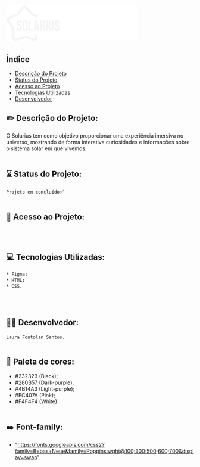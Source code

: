 <h1><img src="./assets/logotipo.svg"></h1>

## Índice

* [Descrição do Projeto](#descrição-do-projeto)
* [Status do Projeto](#status-do-projeto)
* [Acesso ao Projeto](#acesso-ao-projeto)
* [Tecnologias Utilizadas](#tecnologias-utilizadas)
* [Desenvolvedor](#desenvolvedor)

## ✏️ Descrição do Projeto:

O Solarius tem como objetivo proporcionar uma experiência imersiva no universo, mostrando de forma interativa curiosidades e informações sobre o sistema solar em que vivemos.
<br><br>


## ⌛ Status do Projeto:

`Projeto em concluído`✅
<br><br>


## 📁 Acesso ao Projeto:
<br><br>


## 💻 Tecnologias Utilizadas:

    * Figma;
    * HTML;
    * CSS.
<br><br>


## 👩‍💻 Desenvolvedor:

`Laura Fontolan Santos.`
<br><br>


## 🎨 Paleta de cores:

- #232323 (Black);
- #280B57 (Dark-purple);
- #4B14A3 (Light-purple);
- #EC407A (Pink);
- #F4F4F4 (White).
<br><br>


## ✒️ Font-family:

- "https://fonts.googleapis.com/css2?family=Bebas+Neue&family=Poppins:wght@100;300;500;600;700&display=swap".








